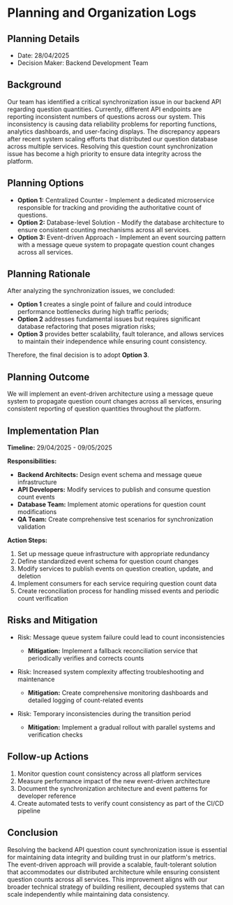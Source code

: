# Planning and Organization Logs
## Planning Details
- Date: 28/04/2025
- Decision Maker: Backend Development Team

## Background
Our team has identified a critical synchronization issue in our backend API regarding question quantities. Currently, different API endpoints are reporting inconsistent numbers of questions across our system. This inconsistency is causing data reliability problems for reporting functions, analytics dashboards, and user-facing displays. The discrepancy appears after recent system scaling efforts that distributed our question database across multiple services. Resolving this question count synchronization issue has become a high priority to ensure data integrity across the platform.

## Planning Options
- **Option 1:** Centralized Counter - Implement a dedicated microservice responsible for tracking and providing the authoritative count of questions.
- **Option 2:** Database-level Solution - Modify the database architecture to ensure consistent counting mechanisms across all services.
- **Option 3:** Event-driven Approach - Implement an event sourcing pattern with a message queue system to propagate question count changes across all services.

## Planning Rationale
After analyzing the synchronization issues, we concluded:

- **Option 1** creates a single point of failure and could introduce performance bottlenecks during high traffic periods;
- **Option 2** addresses fundamental issues but requires significant database refactoring that poses migration risks;
- **Option 3** provides better scalability, fault tolerance, and allows services to maintain their independence while ensuring count consistency.

Therefore, the final decision is to adopt **Option 3**.

## Planning Outcome
We will implement an event-driven architecture using a message queue system to propagate question count changes across all services, ensuring consistent reporting of question quantities throughout the platform.

## Implementation Plan
**Timeline:** 29/04/2025 - 09/05/2025

**Responsibilities:**
- **Backend Architects:** Design event schema and message queue infrastructure
- **API Developers:** Modify services to publish and consume question count events
- **Database Team:** Implement atomic operations for question count modifications
- **QA Team:** Create comprehensive test scenarios for synchronization validation

**Action Steps:**
1. Set up message queue infrastructure with appropriate redundancy
2. Define standardized event schema for question count changes
3. Modify services to publish events on question creation, update, and deletion
4. Implement consumers for each service requiring question count data
5. Create reconciliation process for handling missed events and periodic count verification

## Risks and Mitigation
- Risk: Message queue system failure could lead to count inconsistencies
  - **Mitigation:** Implement a fallback reconciliation service that periodically verifies and corrects counts

- Risk: Increased system complexity affecting troubleshooting and maintenance
  - **Mitigation:** Create comprehensive monitoring dashboards and detailed logging of count-related events

- Risk: Temporary inconsistencies during the transition period
  - **Mitigation:** Implement a gradual rollout with parallel systems and verification checks

## Follow-up Actions
1. Monitor question count consistency across all platform services
2. Measure performance impact of the new event-driven architecture
3. Document the synchronization architecture and event patterns for developer reference
4. Create automated tests to verify count consistency as part of the CI/CD pipeline

## Conclusion
Resolving the backend API question count synchronization issue is essential for maintaining data integrity and building trust in our platform's metrics. The event-driven approach will provide a scalable, fault-tolerant solution that accommodates our distributed architecture while ensuring consistent question counts across all services. This improvement aligns with our broader technical strategy of building resilient, decoupled systems that can scale independently while maintaining data consistency.